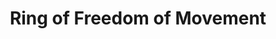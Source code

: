 ---
title: "Ring of Freedom of Movement"

item:
  aura: "Moderate abjuration"
  casterLevel: "7th"
  prerequisites:
    feats:   ["{% feat_link forge-ring %}"]
    spells:  ["{% spell_link freedom-of-movement %}"]
    special: []
  marketPrice: 40000
  description: |
    This gold ring allows the wearer to act as if continually under the effect of a {% spell_link freedom-of-movement %} spell.
---